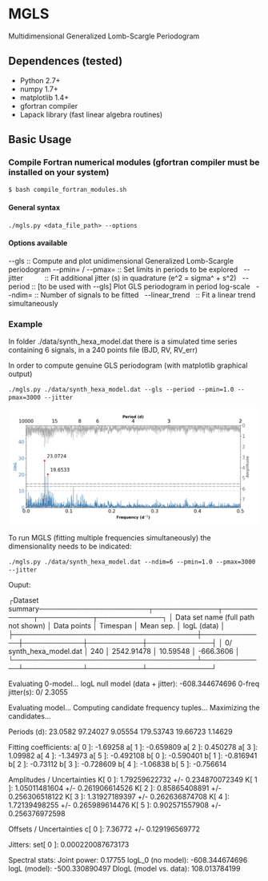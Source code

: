 # MGLS
Multidimensional Generalized Lomb-Scargle Periodogram

## Dependences (tested)

* Python 2.7+
* numpy 1.7+
* matplotlib 1.4+
* gfortran compiler
* Lapack library (fast linear algebra routines)

## Basic Usage

### Compile Fortran numerical modules (gfortran compiler must be installed on your system)

    $ bash compile_fortran_modules.sh

#### General syntax

    ./mgls.py <data_file_path> --options
    
#### Options available
   
   --gls               :: Compute and plot unidimensional Generalized Lomb-Scargle periodogram
   --pmin= / --pmax=   :: Set limits in periods to be explored
   --jitter            :: Fit additional jitter (s) in quadrature (e^2 = sigma^ + s^2) 
   --period            :: [to be used with --gls] Plot GLS periodogram in period log-scale 
   --ndim=             :: Number of signals to be fitted
   --linear_trend      :: Fit a linear trend simultaneously
           
### Example
In folder ./data/synth_hexa_model.dat there is a simulated time series containing 6 signals, in a 240 points file (BJD, RV, RV_err) 

In order to compute genuine GLS periodogram (with matplotlib graphical output)

    ./mgls.py ./data/synth_hexa_model.dat --gls --period --pmin=1.0 --pmax=3000 --jitter 
![Alt text](https://github.com/rosich/mgls/blob/master/hexa_gls.png "hexa")

To run MGLS (fitting multiple frequencies simultaneously) the dimensionality needs to be indicated:

    ./mgls.py ./data/synth_hexa_model.dat --ndim=6 --pmin=1.0 --pmax=3000 --jitter
    
Ouput:


┌Dataset summary──────────────────────┬─────────────┬────────────┬───────────┬─────────────┐
│ Data set name (full path not shown) │ Data points │ Timespan   │ Mean sep. │ logL (data) │
├─────────────────────────────────────┼─────────────┼────────────┼───────────┼─────────────┤
│ 0/ synth_hexa_model.dat             │ 240         │ 2542.91478 │ 10.59548  │ -666.3606   │
└─────────────────────────────────────┴─────────────┴────────────┴───────────┴─────────────┘

Evaluating 0-model...
        logL null model (data + jitter): -608.344674696
        0-freq jitter(s):
                0/ 2.3055

Evaluating model...
Computing candidate frequency tuples...
Maximizing the candidates...

Periods (d):
        23.0582
        97.24027
        9.05554
        179.53743
        19.66723
        1.14629

Fitting coefficients:
        a[ 0 ]: -1.69258
        a[ 1 ]: -0.659809
        a[ 2 ]: 0.450278
        a[ 3 ]: 1.09982
        a[ 4 ]: -1.34973
        a[ 5 ]: -0.492108
        b[ 0 ]: -0.590401
        b[ 1 ]: -0.816941
        b[ 2 ]: -0.73112
        b[ 3 ]: -0.728609
        b[ 4 ]: -1.06838
        b[ 5 ]: -0.756614

Amplitudes / Uncertainties
        K[ 0 ]: 1.79259622732 +/- 0.234870072349
        K[ 1 ]: 1.05011481604 +/- 0.261906614526
        K[ 2 ]: 0.85865408891 +/- 0.256306518122
        K[ 3 ]: 1.31927189397 +/- 0.262636874708
        K[ 4 ]: 1.72139498255 +/- 0.265989614476
        K[ 5 ]: 0.902571557908 +/- 0.256376972598

Offsets / Uncertainties
        c[ 0 ]: 7.36772 +/- 0.129196569772

Jitters:
        set[ 0 ]: 0.000220087673173

Spectral stats:
        Joint power: 0.17755
        logL_0 (no model): -608.344674696
        logL (model): -500.330890497
        DlogL (model vs. data): 108.013784199

    
